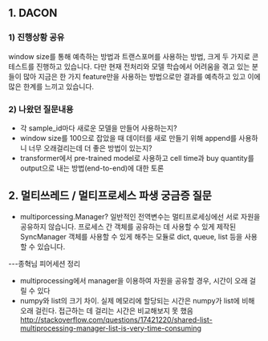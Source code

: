 ## 1. DACON 
###  1) 진행상황 공유
window size를 통해 예측하는 방법과 트랜스포머를 사용하는 방법, 크게 두 가지로 콘테스트를 진행하고 있습니다. 다만 현재 전처리와 모델 학습에서 어려움을 겪고 있는 분들이 많아 지금은 한 가지 feature만을 사용하는 방법으로만 결과를 예측하고 있고 이에 많은 한계를 느끼고 있습니다.
###  2) 나왔던 질문내용 
- 각 sample_id마다 새로운 모델을 만들어 사용하는지?
- window size를 100으로 잡았을 때 데이터를 새로 만들기 위해 append를 사용하니 너무 오래걸리는데 더 좋은 방법이 있는지?
- transformer에서 pre-trained model로 사용하고 cell time과 buy quantity를 output으로 내는 방법(end-to-end)에 대한 토론
## 2. 멀티쓰레드 / 멀티프로세스 파생 궁금증 질문
- multiporcessing.Manager? 
일반적인 전역변수는 멀티프로세싱에선 서로 자원을 공유하지 않습니다. 프로세스 간 객체를 공유하는 데 사용할 수 있게 제작된 SyncManager 객체를 사용할 수 있게 해주는 모듈로 dict, queue, list 등을 사용할 수 있습니다.

---종혁님 피어세션 정리


- multiprocessing에서 manager을 이용하여 자원을 공유할 경우, 시간이 오래 걸릴 수 있다
- numpy와 list의 크기 차이. 실제 메모리에 할당되는 시간은 numpy가 list에 비해 오래 걸린다. 접근하는 데 걸리는 시간은 비교해보지 못 했음
http://stackoverflow.com/questions/17421220/shared-list-multiprocessing-manager-list-is-very-time-consuming
